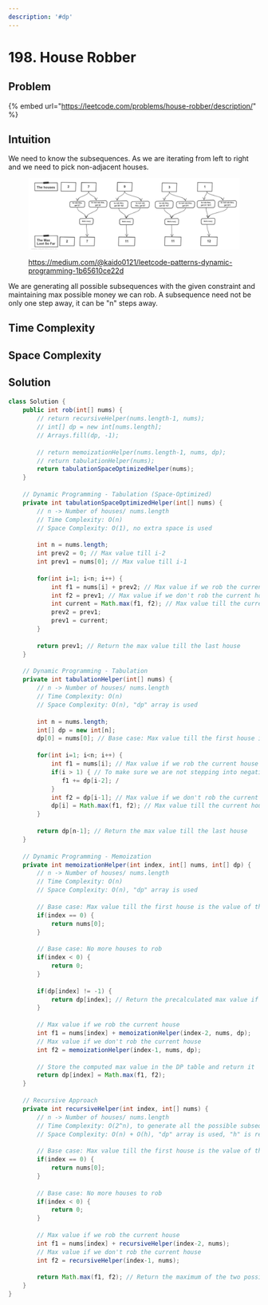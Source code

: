 ```yaml
---
description: '#dp'
---
```


# 198. House Robber

## Problem

{% embed url="https://leetcode.com/problems/house-robber/description/" %}

## Intuition

We need to know the subsequences. As we are iterating from left to right and we need to pick non-adjacent houses.&#x20;

<figure><img src="../.gitbook/assets/image (88).png" alt=""><figcaption><p><a href="https://medium.com/@kaido0121/leetcode-patterns-dynamic-programming-1b65610ce22d">https://medium.com/@kaido0121/leetcode-patterns-dynamic-programming-1b65610ce22d</a></p></figcaption></figure>

We are generating all possible subsequences with the given constraint and maintaining max possible money we can rob. A subsequence need not be only one step away, it can be "n" steps away.

## Time Complexity



## Space Complexity



## Solution

```java
class Solution {
    public int rob(int[] nums) {
        // return recursiveHelper(nums.length-1, nums);
        // int[] dp = new int[nums.length];
        // Arrays.fill(dp, -1);

        // return memoizationHelper(nums.length-1, nums, dp);
        // return tabulationHelper(nums);
        return tabulationSpaceOptimizedHelper(nums);
    }

    // Dynamic Programming - Tabulation (Space-Optimized)
    private int tabulationSpaceOptimizedHelper(int[] nums) {
        // n -> Number of houses/ nums.length
        // Time Complexity: O(n)
        // Space Complexity: O(1), no extra space is used

        int n = nums.length;
        int prev2 = 0; // Max value till i-2
        int prev1 = nums[0]; // Max value till i-1

        for(int i=1; i<n; i++) {
            int f1 = nums[i] + prev2; // Max value if we rob the current house
            int f2 = prev1; // Max value if we don't rob the current house
            int current = Math.max(f1, f2); // Max value till the current house
            prev2 = prev1;
            prev1 = current;
        }

        return prev1; // Return the max value till the last house
    }

    // Dynamic Programming - Tabulation
    private int tabulationHelper(int[] nums) {
        // n -> Number of houses/ nums.length
        // Time Complexity: O(n)
        // Space Complexity: O(n), "dp" array is used

        int n = nums.length;
        int[] dp = new int[n];
        dp[0] = nums[0]; // Base case: Max value till the first house is the value of the first house

        for(int i=1; i<n; i++) {
            int f1 = nums[i]; // Max value if we rob the current house
            if(i > 1) { // To make sure we are not stepping into negative indices
               f1 += dp[i-2]; /
            }
            int f2 = dp[i-1]; // Max value if we don't rob the current house
            dp[i] = Math.max(f1, f2); // Max value till the current house
        }

        return dp[n-1]; // Return the max value till the last house
    }

    // Dynamic Programming - Memoization
    private int memoizationHelper(int index, int[] nums, int[] dp) {
        // n -> Number of houses/ nums.length
        // Time Complexity: O(n)
        // Space Complexity: O(n), "dp" array is used

        // Base case: Max value till the first house is the value of the first house
        if(index == 0) {
            return nums[0]; 
        }

        // Base case: No more houses to rob
        if(index < 0) {
            return 0; 
        }

        if(dp[index] != -1) {
            return dp[index]; // Return the precalculated max value if already computed
        }

        // Max value if we rob the current house
        int f1 = nums[index] + memoizationHelper(index-2, nums, dp); 
        // Max value if we don't rob the current house
        int f2 = memoizationHelper(index-1, nums, dp); 
        
        // Store the computed max value in the DP table and return it
        return dp[index] = Math.max(f1, f2); 
    }

    // Recursive Approach
    private int recursiveHelper(int index, int[] nums) {
        // n -> Number of houses/ nums.length
        // Time Complexity: O(2^n), to generate all the possible subsequences
        // Space Complexity: O(n) + O(h), "dp" array is used, "h" is recursion stack

        // Base case: Max value till the first house is the value of the first house
        if(index == 0) {
            return nums[0]; 
        }

        // Base case: No more houses to rob
        if(index < 0) {
            return 0; 
        }

        // Max value if we rob the current house
        int f1 = nums[index] + recursiveHelper(index-2, nums);
        // Max value if we don't rob the current house
        int f2 = recursiveHelper(index-1, nums); 

        return Math.max(f1, f2); // Return the maximum of the two possibilities
    }
}
```
